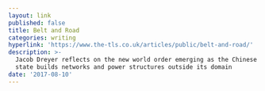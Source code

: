 ```yaml
---
layout: link
published: false
title: Belt and Road
categories: writing
hyperlink: 'https://www.the-tls.co.uk/articles/public/belt-and-road/'
description: >-
  Jacob Dreyer reflects on the new world order emerging as the Chinese party
  state builds networks and power structures outside its domain
date: '2017-08-10'
---
```

